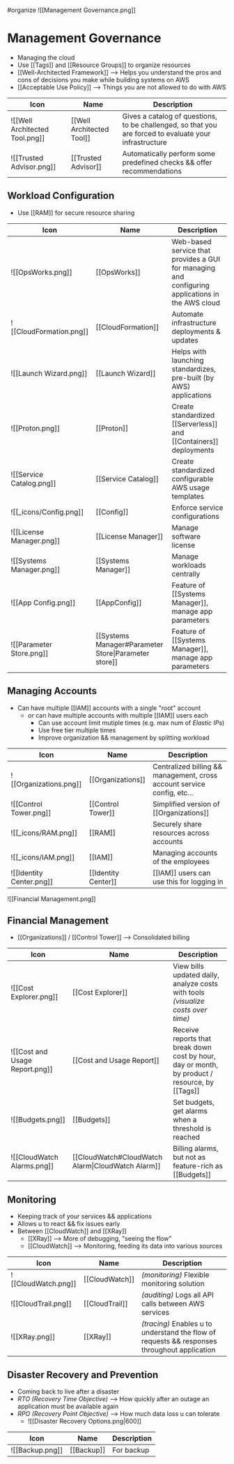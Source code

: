 #organize 
![[Management Governance.png]]
# Management Governance
- Managing the cloud
- Use [[Tags]] and [[Resource Groups]] to organize resources
- [[Well-Architected Framework]] --> Helps you understand the pros and cons of decisions you make while building systems on AWS
- [[Acceptable Use Policy]] --> Things you are not allowed to do with AWS

| Icon | Name | Description |
| --- | --- | --- |
| ![[Well Architected Tool.png]] | [[Well Architected Tool]] | Gives a catalog of questions, to be challenged, so that you are forced to evaluate your infrastructure |
| ![[Trusted Advisor.png]] | [[Trusted Advisor]] | Automatically perform some predefined checks && offer recommendations |


## Workload Configuration
- Use [[RAM]] for secure resource sharing

| Icon | Name | Description |
| --- | --- | --- |
| ![[OpsWorks.png]] | [[OpsWorks]] | Web-based service that provides a GUI for managing and configuring applications in the AWS cloud |
| ![[CloudFormation.png]] | [[CloudFormation]] | Automate infrastructure deployments & updates |
| ![[Launch Wizard.png]] | [[Launch Wizard]] | Helps with launching standardizes, pre-built (by AWS) applications |
| ![[Proton.png]] | [[Proton]] | Create standardized [[Serverless]] and [[Containers]] deployments |
| ![[Service Catalog.png]] | [[Service Catalog]] | Create standardized configurable AWS usage templates |
| ![[_icons/Config.png]] | [[Config]] | Enforce service configurations |
| ![[License Manager.png]] | [[License Manager]] | Manage software license |
| ![[Systems Manager.png]] | [[Systems Manager]] | Manage workloads centrally |
| ![[App Config.png]] | [[AppConfig]] | Feature of [[Systems Manager]], manage app parameters |
| ![[Parameter Store.png]] | [[Systems Manager#Parameter Store\|Parameter store]] | Feature of [[Systems Manager]], manage app parameters |


## Managing Accounts
- Can have multiple [[IAM]] accounts with a single "root" account
	- *or* can have multiple accounts with multiple [[IAM]] users each
		- Can use account limit mutiple times (e.g. max num of *Elastic IPs*)
		- Use free tier multiple times
		- Improve organization && management by splitting workload

| Icon | Name | Description |
| --- | --- | --- |
| ![[Organizations.png]] | [[Organizations]] | Centralized billing && management, cross account service config, etc... |
| ![[Control Tower.png]] | [[Control Tower]] | Simplified version of [[Organizations]] |
| ![[_icons/RAM.png]] | [[RAM]] | Securely share resources across accounts |
| ![[_icons/IAM.png]] | [[IAM]] | Managing accounts of the employees |
| ![[Identity Center.png]] | [[Identity Center]] | [[IAM]] users can use this for logging in |



![[Financial Management.png]]
## Financial Management
- [[Organizations]] / [[Control Tower]] --> Consolidated billing

| Icon | Name | Description |
| --- | --- | --- |
| ![[Cost Explorer.png]] | [[Cost Explorer]] | View bills updated daily, analyze costs with tools *(visualize costs over time)* |
| ![[Cost and Usage Report.png]] | [[Cost and Usage Report]] | Receive reports that break down cost by hour, day or month, by product / resource, by [[Tags]] |
| ![[Budgets.png]] | [[Budgets]] | Set budgets, get alarms when a threshold is reached |
| ![[CloudWatch Alarms.png]] | [[CloudWatch#CloudWatch Alarm\|CloudWatch Alarm]] | Billing alarms, but not as feature-rich as [[Budgets]] |  |


## Monitoring
- Keeping track of your services && applications
- Allows u to react && fix issues early
- Between [[CloudWatch]] and [[XRay]]
	- [[XRay]] --> More of debugging, "seeing the flow"
	- [[CloudWatch]] --> Monitoring, feeding its data into various sources

| Icon | Name | Description |
| --- | --- | --- |
| ![[CloudWatch.png]] | [[CloudWatch]] | *(monitoring)* Flexible monitoring solution |
| ![[CloudTrail.png]] | [[CloudTrail]] | *(auditing)* Logs all API calls between AWS services |
| ![[XRay.png]] | [[XRay]] | *(tracing)* Enables u to understand the flow of requests && responses throughout application |


## Disaster Recovery and Prevention
- Coming back to live after a disaster
- *RTO (Recovery Time Objective)* --> How quickly after an outage an application must be available again
- *RPO (Recovery Point Objective)* --> How much data loss u can tolerate
	- ![[Disaster Recovery Options.png|600]]

| Icon | Name | Description |
| --- | --- | --- |
| ![[Backup.png]] | [[Backup]] | For backup |

